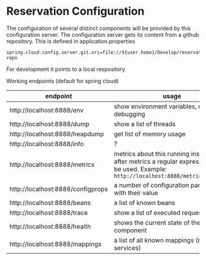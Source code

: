 # Reservation Configuration	
The configuration of several distinct components will be provided by this configuration server.
The configuration server gets its content from a github repository.
This is defined in application.properties
``` 
spring.cloud.config.server.git.uri=file://${user.home}/Develop/reservation-repo
```
For development it points to a local respository

Working endpoints (default for spring cloud)

| endpoint                       | usage                                             |
|--------------------------------|---------------------------------------------------|
| http://localhost:8888/env      | show environment variables, usefull for debugging |
| http://localhost:8888/dump     | show a list of threads                            |
| http://localhost:8888/heapdump | get list of memory usage                          |
| http://localhost:8888/info     | ?                                                 |
| http://localhost:8888/metrics  | metrics about this running instance after metrics a regular expression can be used. Example: `http://localhost:8888/metrics/gauge.*` |
| http://localhost:8888/configprops | a number of configuration parameters with their value |
| http://localhost:8888/beans | a list of known beans |
| http://localhost:8888/trace | show a list of executed requests |
| http://localhost:8888/health | shows the current state of the component |
| http://localhost:8888/mappings | a list of all known mappings (rest services) |


